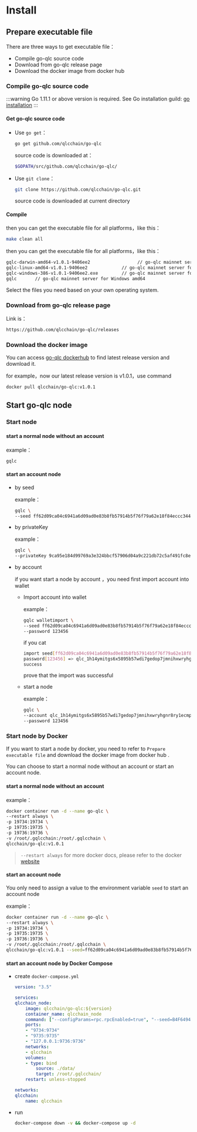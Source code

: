 # Install

## Prepare  executable file

There are three ways to get  executable file：

- Compile go-qlc  source code
- Download from go-qlc release page
- Download the docker image from docker hub

### Compile go-qlc  source code

:::warning
Go 1.11.1 or above version is required. See Go installation guild: [go installation](https://golang.org/doc/install)
:::

#### Get go-qlc source code

- Use `go get`：

  ```bash
  go get github.com/qlcchain/go-qlc
  ```

  source code is downloaded at：

  ```bash
  $GOPATH/src/github.com/qlcchain/go-qlc/
  ```

  

- Use `git clone`：

  ```bash
  git clone https://github.com/qlcchain/go-qlc.git
  ```

  source code is downloaded at current directory

#### Compile

then you can get the executable file for all platforms，like this：
```bash
make clean all
```

then you can get the executable file for all platforms，like this：

```bash
gqlc-darwin-amd64-v1.0.1-9406ee2			      // go-qlc mainnet server for mac OS
gqlc-linux-amd64-v1.0.1-9406ee2             // go-qlc mainnet server for linux OS
gqlc-windows-386-v1.0.1-9406ee2.exe         // go-qlc mainnet server for Windows 386 OS
gqlc       // go-qlc mainnet server for Windows amd64
```

Select the files you need based on your own operating system.

### Download from  go-qlc release page

Link is：

```bash
https://github.com/qlcchain/go-qlc/releases
```

### Download the docker image

You can access [go-qlc dockerhub](<https://hub.docker.com/r/qlcchain/go-qlc/tags>) to find  latest release version and download it.

for example，now our latest release version is v1.0.1，use command

```bash
docker pull qlcchain/go-qlc:v1.0.1
```



## Start go-qlc node

### Start node

#### start a normal node without an account

example：

```bash
gqlc
```

#### start an account node

- by seed

  example：

  ```bash
  gqlc \
  --seed ff62d09ca04c6941a6d09ad0e83b8fb57914b5f76f79a62e18f84eccc3440e50
  ```

- by privateKey

  example：

  ```bash
  gqlc \
  --privateKey 9ca95e184d99769a3e324bbcf57906d04a9c221db72c5af491fc8e7c958f1c6526691fd4b19f28cf279f188769c672cdde577c8360498083da653e02b53f5a8a
  ```

- by account

  if you want start a node by account ，you need first import account into wallet

  - Import account into wallet

     example：

    ```bash
    gqlc walletimport \
    --seed ff62d09ca04c6941a6d09ad0e83b8fb57914b5f76f79a62e18f84eccc3440e50 \
    --password 123456
    ```

    if you cat

    ```bash
    import seed[ff62d09ca04c6941a6d09ad0e83b8fb57914b5f76f79a62e18f84eccc3440e50] \
    password[123456] => qlc_1h14ymitgs6x5895b57wdi7gedop7jmnihxwryhgnr8ry1ecmpg9io6kkbha \
    success
    ```

    prove that the import was successful

  - start a node

    example：

    ```bash
    gqlc \
    --account qlc_1h14ymitgs6x5895b57wdi7gedop7jmnihxwryhgnr8ry1ecmpg9io6kkbha \
    --password 123456
    ```



### Start  node by Docker  

If you want to start a node by docker, you need to refer to `Prepare  executable file` and download the docker image from docker hub .

You can choose to start a normal node without an account or start an account node.

#### start a normal node without an account

example：

```bash
docker container run -d --name go-qlc \
--restart always \
-p 19734:19734 \
-p 19735:19735 \
-p 19736:19736 \
-v /root/.gqlcchain:/root/.gqlcchain \
qlcchain/go-qlc:v1.0.1

```

> `--restart always` for more docker docs, please refer to the docker [website](<https://docs.docker.com/>)

#### start an account node

You only need to assign a value to the environment variable `seed` to start an account node

example：

```bash
docker container run -d --name go-qlc \
--restart always \
-p 19734:19734 \
-p 19735:19735 \
-p 19736:19736 \
-v /root/.gqlcchain:/root/.gqlcchain \
qlcchain/go-qlc:v1.0.1 --seed=ff62d09ca04c6941a6d09ad0e83b8fb57914b5f76f79a62e18f84eccc3440e50

```

#### start an account node by Docker Compose

- create `docker-compose.yml`

    ```yml
    version: "3.5"

    services:
    qlcchain_node:
        image: qlcchain/go-qlc:${version}
        container_name: qlcchain_node
        command: ["--configParams=rpc.rpcEnabled=true", "--seed=B4F6494E3DD8A036EFF547C0293055B2A0644605DE4D9AC91B45343CD0E0E559", "--nobootnode=true"]
        ports:
        - "9734:9734"
        - "9735:9735"
        - "127.0.0.1:9736:9736"
        networks:
        - qlcchain
        volumes:
        - type: bind
            source: ./data/
            target: /root/.gqlcchain/
        restart: unless-stopped
    
    networks:
    qlcchain:
        name: qlcchain

    ```
- run 
    ```bash
    docker-compose down -v && docker-compose up -d

